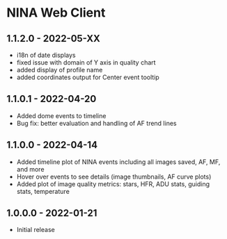 # NINA Web Client

## 1.1.2.0 - 2022-05-XX
* i18n of date displays
* fixed issue with domain of Y axis in quality chart
* added display of profile name
* added coordinates output for Center event tooltip

## 1.1.0.1 - 2022-04-20
* Added dome events to timeline
* Bug fix: better evaluation and handling of AF trend lines

## 1.1.0.0 - 2022-04-14
* Added timeline plot of NINA events including all images saved, AF, MF, and more
* Hover over events to see details (image thumbnails, AF curve plots)
* Added plot of image quality metrics: stars, HFR, ADU stats, guiding stats, temperature

## 1.0.0.0 - 2022-01-21
* Initial release
